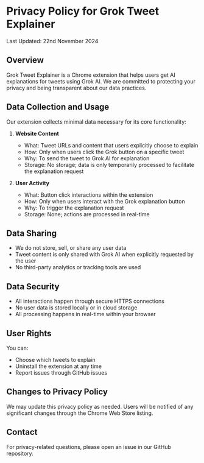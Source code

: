 # Privacy Policy for Grok Tweet Explainer

Last Updated: 22nd November 2024

## Overview
Grok Tweet Explainer is a Chrome extension that helps users get AI explanations for tweets using Grok AI. We are committed to protecting your privacy and being transparent about our data practices.

## Data Collection and Usage
Our extension collects minimal data necessary for its core functionality:

1. **Website Content**
   - What: Tweet URLs and content that users explicitly choose to explain
   - How: Only when users click the Grok button on a specific tweet
   - Why: To send the tweet to Grok AI for explanation
   - Storage: No storage; data is only temporarily processed to facilitate the explanation request

2. **User Activity**
   - What: Button click interactions within the extension
   - How: Only when users interact with the Grok explanation button
   - Why: To trigger the explanation request
   - Storage: None; actions are processed in real-time

## Data Sharing
- We do not store, sell, or share any user data
- Tweet content is only shared with Grok AI when explicitly requested by the user
- No third-party analytics or tracking tools are used

## Data Security
- All interactions happen through secure HTTPS connections
- No user data is stored locally or in cloud storage
- All processing happens in real-time within your browser

## User Rights
You can:
- Choose which tweets to explain
- Uninstall the extension at any time
- Report issues through GitHub issues

## Changes to Privacy Policy
We may update this privacy policy as needed. Users will be notified of any significant changes through the Chrome Web Store listing.

## Contact
For privacy-related questions, please open an issue in our GitHub repository.
